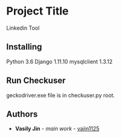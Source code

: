 # Project Title

Linkedin Tool

## Installing

Python 3.6
Django 1.11.10
mysqlclient 1.3.12

## Run Checkuser 

geckodriver.exe file is in checkuser.py root.

## Authors

* **Vasily Jin** - *main work* - [vajin1125](https://github.com/vajin1125)
